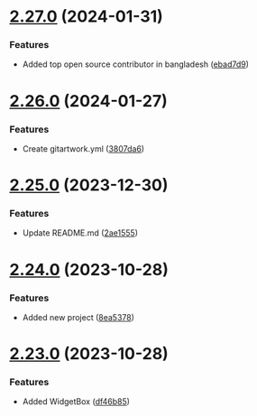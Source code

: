 # [2.27.0](https://github.com/hossainchisty/hossainchisty/compare/v2.26.0...v2.27.0) (2024-01-31)


### Features

* Added top open source contributor in bangladesh ([ebad7d9](https://github.com/hossainchisty/hossainchisty/commit/ebad7d943cf5fd5660457267f73e28401dd69fa5))



# [2.26.0](https://github.com/hossainchisty/hossainchisty/compare/v2.25.0...v2.26.0) (2024-01-27)


### Features

* Create gitartwork.yml ([3807da6](https://github.com/hossainchisty/hossainchisty/commit/3807da6476f524c8fd99b84b0f2c77d26902ccd8))



# [2.25.0](https://github.com/hossainchisty/hossainchisty/compare/v2.24.0...v2.25.0) (2023-12-30)


### Features

* Update README.md ([2ae1555](https://github.com/hossainchisty/hossainchisty/commit/2ae1555698623774c4e9b2b96184d8d78c019d09))



# [2.24.0](https://github.com/hossainchisty/hossainchisty/compare/v2.23.0...v2.24.0) (2023-10-28)


### Features

* Added new project ([8ea5378](https://github.com/hossainchisty/hossainchisty/commit/8ea5378248fcd2a5b83f5ba50d112ba8a61283a0))



# [2.23.0](https://github.com/hossainchisty/hossainchisty/compare/v2.22.0...v2.23.0) (2023-10-28)


### Features

* Added WidgetBox ([df46b85](https://github.com/hossainchisty/hossainchisty/commit/df46b858f57941a9253c139535cf44d69eebfb44))



